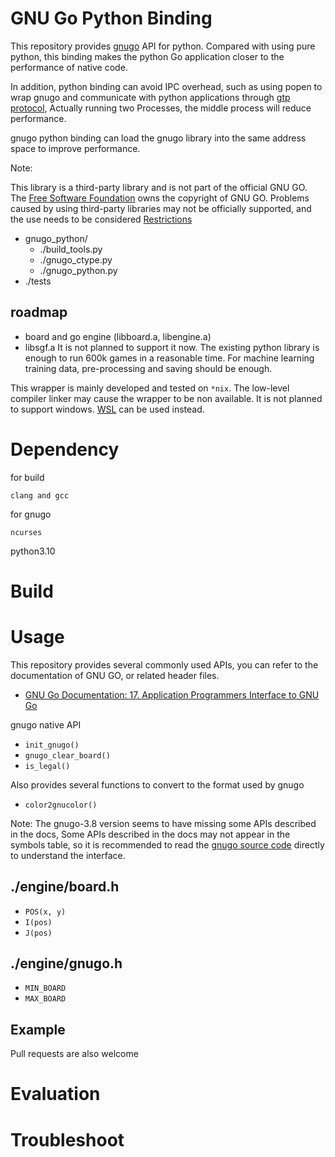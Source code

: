 # GNU Go Python Binding

This repository provides [gnugo](https://www.gnu.org/software/gnugo/) API for python. Compared with using pure python, this binding makes the python Go application closer to the performance of native code.

In addition, python binding can avoid IPC overhead, such as using popen to wrap gnugo and communicate with python applications through [gtp protocol](https://www.gnu.org/software/gnugo/gnugo_19.html), 
Actually running two Processes, the middle process will reduce performance.

gnugo python binding can load the gnugo library into the same address space to improve performance.

Note:

This library is a third-party library and is not part of the official GNU GO.
The [Free Software Foundation](https://www.fsf.org/) owns the copyright of GNU GO.
Problems caused by using third-party libraries may not be officially supported,
and the use needs to be considered [Restrictions](https://www.gnu.org/software/gnugo/gnugo_1.html#SEC3)

- gnugo_python/
    - ./build_tools.py
    - ./gnugo_ctype.py 
    - ./gnugo_python.py
- ./tests

## roadmap
- board and go engine (libboard.a, libengine.a)
- libsgf.a It is not planned to support it now. The existing python library is enough
to run 600k games in a reasonable time. For machine learning training data, pre-processing
and saving should be enough.

This wrapper is mainly developed and tested on `*nix`. The low-level compiler
linker may cause the wrapper to be non available. It is not planned to support
windows. [WSL](https://learn.microsoft.com/en-us/windows/wsl/) can be used instead.

# Dependency
for build
```
clang and gcc
```

for gnugo
```
ncurses
```

python3.10

# Build

# Usage
This repository provides several commonly used APIs, you can refer to the documentation of GNU GO, or related header files.
- [GNU Go Documentation: 17. Application Programmers Interface to GNU Go](https://www.gnu.org/software/gnugo/gnugo_17.html)

gnugo native API
- `init_gnugo()`
- `gnugo_clear_board()`
- `is_legal()`

Also provides several functions to convert to the format used by gnugo
- `color2gnucolor()`

Note: The gnugo-3.8 version seems to have missing some APIs described in the docs,
Some APIs described in the docs may not appear in the symbols table, so it is recommended
to read the [gnugo source code](https://www.gnu.org/software/gnugo/download.html)
directly to understand the interface.

## ./engine/board.h
- `POS(x, y)`
- `I(pos)`
- `J(pos)`

## ./engine/gnugo.h
- `MIN_BOARD`
- `MAX_BOARD`

## Example

Pull requests are also welcome

# Evaluation

# Troubleshoot

